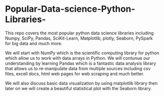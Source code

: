 # Popular-Data-science-Python-Libraries-
This repo covers the most popular python data science libraries including Numpy, SciPy, Pandas, SciKit-Learn, Matplotlib, plotly, Seaborn, PySpark for big data and much more.

We will start with NumPy which is the scientific computing library for python which allow us to work with data arrays in Python. We will contunue our understanding by learning Pandas which is a fantastic data analysis library that allows us to re-manipulate data from multiple sources including csv files, excell docs, html web pages for web scraping and much better. 

We will also discuss basic data visualization by using matplotlib library then later on we will create a beautiful statistical plot with the Seaborn library.
